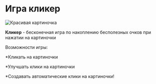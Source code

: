 # Игра кликер
![Красивая картиночка](https://img.freepik.com/free-photo/chocolate-chip-cookies-isolated-white-background-ai-generative_123827-24066.jpg)

**Кликер** - бесконечная игра по накоплению бесполезных очков при нажатии на картиночки


Возможности игры:

*Кликать на картиночки

*Улучшать клики на картиночки

*Создавать автоматические клики на картиночки!
